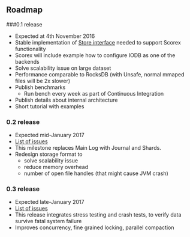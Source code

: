 Roadmap 
-------------------

###0.1 release 
- Expected at 4th November 2016
- Stable implementation of [Store interface](../src/main/scala/io/iohk/iodb/Store.scala) needed to support Scorex functionality
- Scorex will include example how to configure IODB as one of the backends
- Solve scalability issue on large dataset
- Performance comparable to RocksDB (with Unsafe, normal mmaped files will be 2x slower)
- Publish benchmarks
    - Run bench every week as part of Continuous Integration    
- Publish details about internal architecture
- Short tutorial with examples

### 0.2 release 
- Expected mid-January 2017
- [List of issues](https://github.com/input-output-hk/iodb/milestone/1)
- This milestone replaces Main Log with Journal and Shards. 
- Redesign storage format to 
  - solve scalability issue
  - reduce memory overhead
  - number of open file handles (that might cause JVM crash)

### 0.3 release 
- Expected late-January 2017
- [List of issues](https://github.com/input-output-hk/iodb/milestone/2)
- This release integrates stress testing and crash tests, to verify data survive fatal system failure
- Improves concurrency, fine grained locking, parallel compaction


